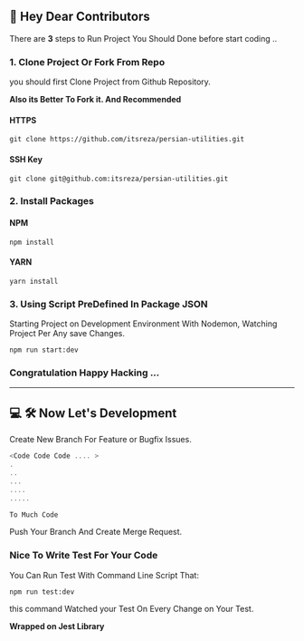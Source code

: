 ## 👋 Hey Dear Contributors

There are **3** steps to Run Project You Should Done before start coding ..

### 1. Clone Project Or Fork From Repo

you should first Clone Project from Github Repository.

**Also its Better To Fork it. And Recommended**

#### HTTPS

```CLI
git clone https://github.com/itsreza/persian-utilities.git
```

#### SSH Key

```CLI
git clone git@github.com:itsreza/persian-utilities.git
```

### 2. Install Packages

#### NPM

```CLI
npm install
```

#### YARN

```CLI
yarn install
```

### 3. Using Script PreDefined In Package JSON

Starting Project on Development Environment With Nodemon, Watching Project Per Any save Changes.

```CLI
npm run start:dev
```

### Congratulation Happy Hacking ...

---

## 💻 🛠 Now Let's Development

Create New Branch For Feature or Bugfix Issues.

```javascript
<Code Code Code .... >
.
..
...
....
.....

To Much Code
```

Push Your Branch And Create Merge Request.

### Nice To Write Test For Your Code

You Can Run Test With Command Line Script That:

```CLI
npm run test:dev
```

this command Watched your Test On Every Change on Your Test.

**Wrapped on Jest Library**

